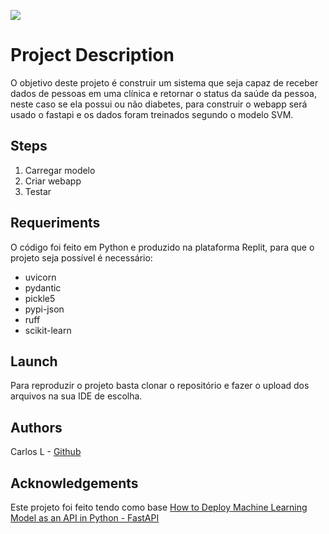 ![](https://endocrinopapers.com.br/wp-content/uploads/2022/02/measuring-sugar-blood-with-glucometer-testing-blood-glucose-hypoglycemia-diabetes-diagnosis-patient-with-test-equipment-syringe-vial-insulin-pills-world-diabetic-awareness-day_458444-521.jpg)
# Project Description
O objetivo deste projeto é construir um sistema que seja capaz de receber dados de pessoas em uma clínica e retornar o status da saúde da pessoa, neste caso se ela possui ou não diabetes, 
para construir o webapp será usado o fastapi e os dados foram treinados segundo o modelo SVM.

## Steps
1. Carregar modelo
2. Criar webapp
3. Testar

## Requeriments
O código foi feito em Python e produzido na plataforma Replit, para que o projeto seja possível é necessário:
- uvicorn
- pydantic
- pickle5
- pypi-json
- ruff
- scikit-learn

## Launch
Para reproduzir o projeto basta clonar o repositório e fazer o upload dos arquivos na sua IDE de escolha.

## Authors
Carlos L - [Github](https://github.com/CllsPy)

## Acknowledgements
Este projeto foi feito tendo como base [How to Deploy Machine Learning Model as an API in Python - FastAPI](https://www.youtube.com/watch?v=ZTz26f6XXrQ)
